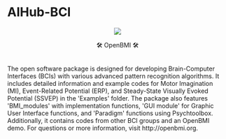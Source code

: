 # AIHub-BCI

<div align=center>
	<img src="https://capsule-render.vercel.app/api?type=waving&color=auto&height=200&section=header&text=AI%20Hub!&fontSize=90" />	
<br>
<div align=center>
	<p>🛠 OpenBMI 🛠</p>
</div>
</div>
<br>
The open software package is designed for developing Brain-Computer Interfaces (BCIs) with various advanced pattern recognition algorithms. It includes detailed information and example codes for Motor Imagination (MI), Event-Related Potential (ERP), and Steady-State Visually Evoked Potential (SSVEP) in the 'Examples' folder. The package also features 'BMI_modules' with implementation functions, 'GUI module' for Graphic User Interface functions, and 'Paradigm' functions using Psychtoolbox. Additionally, it contains codes from other BCI groups and an OpenBMI demo. For questions or more information, visit http://openbmi.org.
</div>
